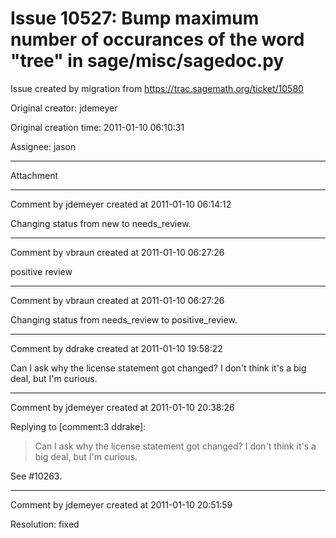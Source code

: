 # Issue 10527: Bump maximum number of occurances of the word "tree" in sage/misc/sagedoc.py

Issue created by migration from https://trac.sagemath.org/ticket/10580

Original creator: jdemeyer

Original creation time: 2011-01-10 06:10:31

Assignee: jason




---

Attachment


---

Comment by jdemeyer created at 2011-01-10 06:14:12

Changing status from new to needs_review.


---

Comment by vbraun created at 2011-01-10 06:27:26

positive review


---

Comment by vbraun created at 2011-01-10 06:27:26

Changing status from needs_review to positive_review.


---

Comment by ddrake created at 2011-01-10 19:58:22

Can I ask why the license statement got changed? I don't think it's a big deal, but I'm curious.


---

Comment by jdemeyer created at 2011-01-10 20:38:26

Replying to [comment:3 ddrake]:
> Can I ask why the license statement got changed? I don't think it's a big deal, but I'm curious.

See #10263.


---

Comment by jdemeyer created at 2011-01-10 20:51:59

Resolution: fixed
